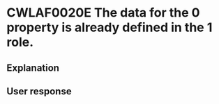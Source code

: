 # CWLAF0020E The data for the 0 property is already defined in the 1 role.

## Explanation

## User response